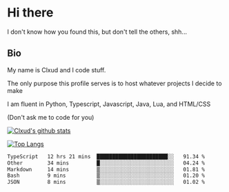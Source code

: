 

# Hi there
I don't know how you found this, but don't tell the others, shh...

## Bio
My name is Clxud and I code stuff.

The only purpose this profile serves is to host whatever projects I decide to make

I am fluent in Python, Typescript, Javascript, Java, Lua, and HTML/CSS



(Don't ask me to code for you)

[![Clxud's github stats](https://github-readme-stats.vercel.app/api?username=cloudwithax&count_private=true&theme=dark&show_icons=true)](https://github.com/anuraghazra/github-readme-stats) 

[![Top Langs](https://github-readme-stats.vercel.app/api/top-langs/?username=cloudwithax&theme=dark)](https://github.com/anuraghazra/github-readme-stats)

<!--START_SECTION:waka-->

```txt
TypeScript   12 hrs 21 mins  ███████████████████████░░   91.34 %
Other        34 mins         █░░░░░░░░░░░░░░░░░░░░░░░░   04.24 %
Markdown     14 mins         ▒░░░░░░░░░░░░░░░░░░░░░░░░   01.81 %
Bash         9 mins          ▒░░░░░░░░░░░░░░░░░░░░░░░░   01.20 %
JSON         8 mins          ▒░░░░░░░░░░░░░░░░░░░░░░░░   01.02 %
```

<!--END_SECTION:waka-->







